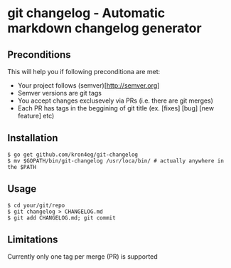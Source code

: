 # git changelog - Automatic markdown changelog generator

## Preconditions

This will help you if following preconditiona are met:

* Your project follows (semver)[http://semver.org]
* Semver versions are git tags
* You accept changes exclusevely via PRs (i.e. there are git merges)
* Each PR has tags in the beggining of git title (ex. [fixes] [bug] [new feature] etc)

## Installation

    $ go get github.com/kron4eg/git-changelog
    $ mv $GOPATH/bin/git-changelog /usr/loca/bin/ # actually anywhere in the $PATH

## Usage

    $ cd your/git/repo
    $ git changelog > CHANGELOG.md
    $ git add CHANGELOG.md; git commit

## Limitations

Currently only one tag per merge (PR) is supported
